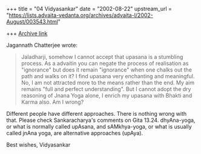 +++
title = "04 Vidyasankar"
date = "2002-08-22"
upstream_url = "https://lists.advaita-vedanta.org/archives/advaita-l/2002-August/003543.html"

+++
[Archive link](https://lists.advaita-vedanta.org/archives/advaita-l/2002-August/003543.html)

Jagannath Chatterjee <jagchat01 at YAHOO.COM> wrote:

>Jaladharji, somehow I cannot accept that upasana is a stumbling process. As
>a advaitin you can negate the process of realisation as "ignorance" but
>does it remain "ignorance" when one chalks out the path and walks on it? I
>find upasana very enchanting and meaningful. No, I am not attracted more to
>the means rather than the end. My aim remains "full and perfect
>understanding". But I cannot adopt the dry reasoning of Jnana Yoga alone, I
>enrich my upasana with Bhakti and Karma also. Am I wrong?

Different people have different approaches. There is nothing wrong with
that. Please check Sankaracharya's comments on Gita 13.24. dhyAna-yoga, or
what is normally called upAsana, and sAMkhya-yoga, or what is usually called
jnAna yoga, are alternative approaches (upAya).

Best wishes,
Vidyasankar

